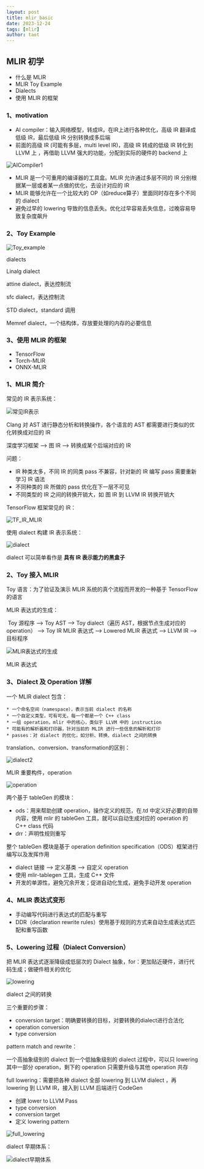 ```yaml
---
layout: post
title: mlir_basic
date: 2023-12-24
tags: [mlir]
author: taot
---
```


## MLIR 初学

*   什么是 MLIR 
*   MLIR Toy Example 
*   Dialects
*   使用 MLIR 的框架

### 1、motivation

*   AI compiler：输入网络模型，转成IR，在IR上进行各种优化，高级 IR 翻译成低级 IR，最后低级 IR 分别转换成多后端
*   前面的高级 IR (可能有多层，multi level IR)，高级 IR 转成的低级 IR 转化到 LLVM 上 ，再借助 LLVM 强大的功能，分配到实际的硬件的 backend 上

![AICompiler1](https://image-hosting-taot.oss-cn-shanghai.aliyuncs.com/markdown-image202305162237662.png)

*   MLIR 是一个可重用的编译器的工具盒。MLIR 允许通过多层不同的 IR 分别根据某一层或者某一点做的优化，去设计对应的 IR 
*   MLIR 能够允许在一个比较大的 OP（如reduce算子）里面同时存在多个不同的 dialect
*   避免过早的 lowering 导致的信息丢失。优化过早容易丢失信息，过晚容易导致复杂度飙升

### 2、Toy Example

![Toy_example](https://image-hosting-taot.oss-cn-shanghai.aliyuncs.com/markdown-image202305170107608.png)

dialects

Linalg dialect

attine dialect，表达控制流

sfc dialect，表达控制流

STD dialect，standard 调用

Memref dialect，一个结构体，存放要处理的内存的必要信息

### 3、使用 MLIR 的框架

*   TensorFlow
*   Torch-MLIR
*   ONNX-MLIR

### 1、MLIR 简介

常见的 IR 表示系统：

![常见IR表示](https://image-hosting-taot.oss-cn-shanghai.aliyuncs.com/markdown-image202305170140830.jpg)

Clang 对 AST 进行静态分析和转换操作，各个语言的 AST 都需要进行类似的优化转换成对应的 IR

深度学习框架 --> 图 IR --> 转换成某个后端对应的 IR

问题：

*   IR 种类太多，不同 IR 的同类 pass 不兼容，针对新的 IR 编写 pass 需要重新学习 IR 语法
*   不同种类的 IR 所做的 pass 优化在下一层不可见
*   不同类型的 IR 之间的转换开销大，如 图 IR 到 LLVM IR 转换开销大

TensorFlow 框架常见的 IR：

![TF_IR_MLIR](https://image-hosting-taot.oss-cn-shanghai.aliyuncs.com/markdown-image202305170156621.jpg)

使用 dialect 构建 IR 表示系统：

![dialect](https://image-hosting-taot.oss-cn-shanghai.aliyuncs.com/markdown-image202305170158532.jpg)

dialect 可以简单看作是 **具有 IR 表示能力的黑盒子**

### 2、Toy 接入  MLIR

Toy 语言：为了验证及演示 MLIR 系统的真个流程而开发的一种基于 TensorFlow 的语言

MLIR 表达式的生成：

​	Toy 源程序 --> Toy AST --> Toy dialect（遍历 AST，根据节点生成对应的 operation） --> Toy IR  MLIR 表达式 --> Lowered MLIR 表达式 --> LLVM IR  --> 目标程序

![MLIR表达式的生成](https://image-hosting-taot.oss-cn-shanghai.aliyuncs.com/markdown-image202305170213370.png)

MLIR 表达式

### 3、Dialect 及 Operation 详解

一个 MLIR dialect 包含：

	* 一个命名空间（namespace），表示当前 dialect 的名称
	* 一个自定义类型，可有可无，每一个都是一个 C++ class
	* 一组 operation，mlir 中的核心，类似于 LLVM 中的 instruction
	* 可能有的解析器和打印器，针对当前的 MLIR 进行一些信息的解析和打印
	* passes：对 dialect 的优化，如分析、转换、dialect 之间的转换

translation、conversion、transformation的区别：

![dialect2](https://image-hosting-taot.oss-cn-shanghai.aliyuncs.com/markdown-image202305170223163.jpg)

MLIR 重要构件，operation

![operation](https://image-hosting-taot.oss-cn-shanghai.aliyuncs.com/markdown-image202305170224669.jpg)

两个基于 tableGen 的模块：

*   ods：用来帮助创建 operation，操作定义的规范，在.td 中定义好必要的自带内容，使用 mlir 的 tableGen 工具，就可以自动生成对应的 operation 的 C++ class 代码
*   drr：声明性规则重写

整个 tableGen 模块是基于 operation definition specification（ODS）框架进行编写以及发挥作用

*   dialect 链接 --> 定义基类 --> 自定义 operation
*   使用 mlir-tablegen 工具，生成 C++ 文件
*   开发的单源性，避免冗余开发；促进自动化生成，避免手动开发 operation

### 4、MLIR 表达式变形

*   手动编写代码进行表达式的匹配与重写
*   DDR（declaration rewrite rules）使用基于规则的方式来自动生成表达式匹配和重写函数

### 5、Lowering 过程（Dialect  Conversion）

把 MLIR 表达式逐渐降级成低层次的 Dialect 抽象，for：更加贴近硬件，进行代码生成；做硬件相关的优化

![lowering](https://image-hosting-taot.oss-cn-shanghai.aliyuncs.com/markdown-image202305170256279.jpg)

dialect 之间的转换

三个重要的步骤：

*   conversion target：明确要转换的目标，对要转换的dialect进行合法化
*   operation conversion
*   type conversion

pattern match and rewrite：

一个高抽象级别的 dialect 到一个低抽象级别的 dialect 过程中，可以只 lowering 其中一部分 operation，剩下的 operation 只需要升级与其他 operation 共存

full lowering：需要把各种 dialect 全部 lowering 到 LLVM dialect ，再 lowering 到 LLVM IR，接入到 LLVM 后端进行 CodeGen

*   创建 lower to LLVM Pass
*   type conversion
*   conversion target
*   定义 lowering pattern

![full_lowering](https://image-hosting-taot.oss-cn-shanghai.aliyuncs.com/markdown-image202305170311231.jpg)

dialect 早期体系：

![dialect早期体系](https://image-hosting-taot.oss-cn-shanghai.aliyuncs.com/markdown-image202305170313199.jpg)

